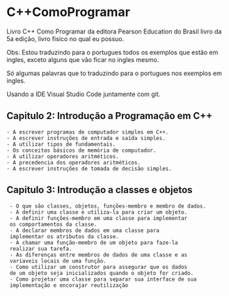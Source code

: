 # C++ComoProgramar
<p>Livro C++ Como Programar da editora Pearson Education do Brasil livro da 5a edição, livro fisico no qual eu possuo.</p>
<p>Obs: Estou traduzindo para o portugues todos os exemplos que estão em ingles, exceto alguns que vão ficar no ingles mesmo.</p>
<p>Só algumas palavras que to traduzindo para o portugues nos exemplos em ingles.</p>
<p>Usando a IDE Visual Studio Code juntamente com git.</p>


## Capitulo 2: Introdução a Programação em C++
    - A escrever programas de computador simples em C++.
    - A escrever instruções de entrada e saída simples.
    - A utilizar tipos de fundamentais.
    - Os conceitos básicos de memória de computador.
    - A utilizar operadores aritméticos.
    - A precedencia dos operadores aritméticos.
    - A escrever instruções de tomada de decisão simples.

## Capitulo 3: Introdução a classes e objetos
     - O que são classes, objetos, funções-membro e membro de dados.
     - A definir uma classe e utiliza-la para criar um objeto.
     - A definir funções-membro em uma classe para implementar
     os comportamentos da classe.
     - A declarar membros de dados em uma classe para
     implementar os atributos da classe.
     - A chamar uma função-membro de um objeto para faze-la
     realizar sua tarefa.
     - As diferenças entre membros de dados de uma classe e as
     variaveis locais de uma função.
     - Como utilizar um construtor para assegurar que os dados
     de um objeto seja inicializados quando o objeto for criado.
     - Como projetar uma classe para separar sua interface de sua 
     implementação e encorajar reutilização

    
    

    
